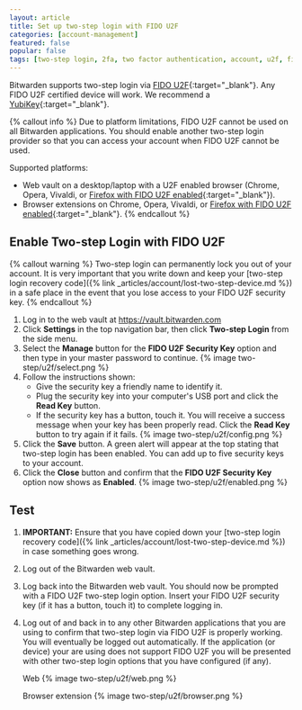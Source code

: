 ```yaml
---
layout: article
title: Set up two-step login with FIDO U2F
categories: [account-management]
featured: false
popular: false
tags: [two-step login, 2fa, two factor authentication, account, u2f, fido]
---
```


Bitwarden supports two-step login via [FIDO U2F](https://www.yubico.com/solutions/fido-u2f/){:target="_blank"}. Any FIDO U2F certified device will work. We recommend a [YubiKey](https://www.yubico.com/products/yubikey-hardware/){:target="_blank"}.

{% callout info %}
Due to platform limitations, FIDO U2F cannot be used on all Bitwarden applications. You should enable another two-step login provider so that you can access your account when FIDO U2F cannot be used.

Supported platforms:

- Web vault on a desktop/laptop with a U2F enabled browser (Chrome, Opera, Vivaldi, or [Firefox with FIDO U2F enabled](https://www.yubico.com/2017/11/how-to-navigate-fido-u2f-in-firefox-quantum/){:target="_blank"}).
- Browser extensions on Chrome, Opera, Vivaldi, or [Firefox with FIDO U2F enabled](https://www.yubico.com/2017/11/how-to-navigate-fido-u2f-in-firefox-quantum/){:target="_blank"}.
{% endcallout %}

## Enable Two-step Login with FIDO U2F

{% callout warning %}
Two-step login can permanently lock you out of your account. It is very important that you write down and keep your [two-step login recovery code]({% link _articles/account/lost-two-step-device.md %}) in a safe place in the event that you lose access to your FIDO U2F security key.
{% endcallout %}

1. Log in to the web vault at <https://vault.bitwarden.com>
2. Click **Settings** in the top navigation bar, then click **Two-step Login** from the side menu.
3. Select the **Manage** button for the **FIDO U2F Security Key** option and then type in your master password to continue.
   {% image two-step/u2f/select.png %}
4. Follow the instructions shown:
   - Give the security key a friendly name to identify it.
   - Plug the security key into your computer's USB port and click the **Read Key** button.
   - If the security key has a button, touch it. You will receive a success message when your key has been properly read. Click the **Read Key** button to try again if it fails.
   {% image two-step/u2f/config.png %}
5. Click the **Save** button. A green alert will appear at the top stating that two-step login has been enabled. You can add up to five security keys to your account.
6. Click the **Close** button and confirm that the **FIDO U2F Security Key** option now shows as **Enabled**.
   {% image two-step/u2f/enabled.png %}

## Test

1. **IMPORTANT:** Ensure that you have copied down your [two-step login recovery code]({% link _articles/account/lost-two-step-device.md %}) in case something goes wrong.
2. Log out of the Bitwarden web vault.
3. Log back into the Bitwarden web vault. You should now be prompted with a FIDO U2F two-step login option. Insert your FIDO U2F security key (if it has a button, touch it) to complete logging in.
4. Log out of and back in to any other Bitwarden applications that you are using to confirm that two-step login via FIDO U2F is properly working. You will eventually be logged out automatically. If the application (or device) your are using does not support FIDO U2F you will be presented with other two-step login options that you have configured (if any).

   Web
   {% image two-step/u2f/web.png %}

   Browser extension
   {% image two-step/u2f/browser.png %}
